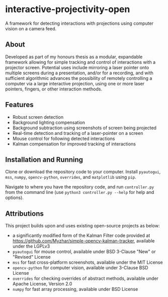 # interactive-projectivity-open
A framework for detecting interactions with projections using computer vision on a camera feed.

## About
Developed as part of my honours thesis as a modular, expandable framework allowing for simple tracking and control of interactions with a projector screen. Potential uses include mirroring a laser pointer onto multiple screens during a presentation, and/or for a recording, and with sufficient algorithmic advances the possibility of remotely controlling a computer via a large interactive projection, using one or more laser pointers, fingers, or other interaction methods.

## Features
- Robust screen detection
- Background lighting compensation
- Background subtraction using screenshots of screen being projected
- Real-time detection and tracking of a laser-pointer on a screen
- Mouse control for following detected interactions
- Kalman compensation for improved tracking of interactions

## Installation and Running
Clone or download the repository code to your computer.
Install `pyautogui`, `mss`, `numpy`, `opencv-python`, `overrides`, and `matplotlib` using `pip`.

Navigate to where you have the repository code, and run `controller.py` from the command line (use `python3 controller.py --help` for help and options).

## Attributions
This project builds upon and uses existing open-source projects as below:
- a significantly modified form of the Kalman Filter code provided at https://github.com/Myzhar/simple-opencv-kalman-tracker, available under the LGPLv3
- `pyautogui` for mouse control, available under BSD 3-Clause "New" or "Revised" License
- `mss` for fast cross-platform screenshots, available under the MIT License
- `opencv-python` for computer vision, available under 3-Clause BSD License
- `overrides` for checking overrides of abstract methods, available under Apache License, Version 2.0
- `numpy` for fast array processing, available under BSD License
